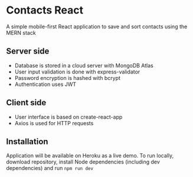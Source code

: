 # Contacts React

A simple mobile-first React application to save and sort contacts using the MERN stack

## Server side

- Database is stored in a cloud server with MongoDB Atlas
- User input validation is done with express-validator
- Password encryption is hashed with bcrypt
- Authentication uses JWT

## Client side

- User interface is based on create-react-app
- Axios is used for HTTP requests

## Installation

Application will be available on Heroku as a live demo.
To run locally, download repository, install Node dependencies (including dev dependencies) and run `npm run dev`
